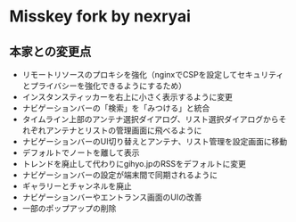 # Misskey fork by nexryai

## 本家との変更点

 - リモートリソースのプロキシを強化（nginxでCSPを設定してセキュリティとプライバシーを強化できるようにするため）
 - インスタンスティッカーを右上に小さく表示するように変更
 - ナビゲーションバーの「検索」を「みつける」と統合
 - タイムライン上部のアンテナ選択ダイアログ、リスト選択ダイアログからそれぞれアンテナとリストの管理画面に飛べるように
 - ナビゲーションバーのUI切り替えとアンテナ、リスト管理を設定画面に移動	
 - デフォルトでノートを離して表示
 - トレンドを廃止して代わりにgihyo.jpのRSSをデフォルトに変更
 - ナビゲーションバーの設定が端末間で同期されるように
 - ギャラリーとチャンネルを廃止
 - ナビゲーションバーやエントランス画面のUIの改善
 - 一部のポップアップの削除
